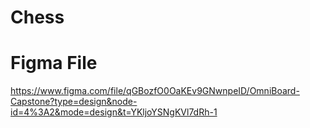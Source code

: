 # Chess

# Figma File
https://www.figma.com/file/qGBozfO0OaKEv9GNwnpeID/OmniBoard-Capstone?type=design&node-id=4%3A2&mode=design&t=YKljoYSNgKVl7dRh-1
